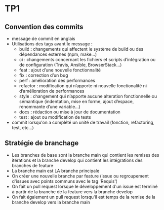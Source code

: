 # TP1

## Convention des commits
- message de commit en anglais
- Utilisations des tags avant le message :
    - build : changements qui affectent le système de build ou des dépendances externes (npm, make…)
    - ci : changements concernant les fichiers et scripts d’intégration ou de configuration (Travis, Ansible, BrowserStack…)
    - feat : ajout d’une nouvelle fonctionnalité
    - fix : correction d’un bug
    - perf : amélioration des performances
    - refactor : modification qui n’apporte ni nouvelle fonctionalité ni d’amélioration de performances
    - style : changement qui n’apporte aucune alteration fonctionnelle ou sémantique (indentation, mise en forme, ajout d’espace, renommante d’une variable…)
    - docs : rédaction ou mise à jour de documentation
    - test : ajout ou modification de tests
- commit lorsqu'on a complété un unité de travail (fonction, refactoring, test, etc...)

## Stratégie de branchage
- Les branches de base sont la branche main qui contient les remises des itérations et la branche develop qui contient les intégrations des branches de feature
- La branche main est LA branche principale
- On créer une nouvelle branche par feature (issue ou regroupement d'issues avec points communs avec le tag 'Requis')
- On fait un pull request lorsque le développement d'un issue est terminé à partir de la branche de la feature vers la branche develop
- On fait également un pull request lorsqu'il est temps de la remise de la branche develop vers la branche main
